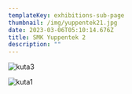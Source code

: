 ```yaml
---
templateKey: exhibitions-sub-page
thumbnail: /img/yuppentek21.jpg
date: 2023-03-06T05:10:14.676Z
title: SMK Yuppentek 2
description: ""
---
```

![kuta3](/img/yuppentek22.jpg)

![kuta1](/img/yuppentek23.jpg)

